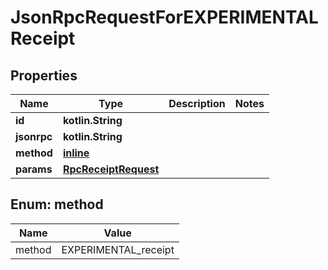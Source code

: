 
# JsonRpcRequestForEXPERIMENTALReceipt

## Properties
| Name | Type | Description | Notes |
| ------------ | ------------- | ------------- | ------------- |
| **id** | **kotlin.String** |  |  |
| **jsonrpc** | **kotlin.String** |  |  |
| **method** | [**inline**](#Method) |  |  |
| **params** | [**RpcReceiptRequest**](RpcReceiptRequest.md) |  |  |


<a id="Method"></a>
## Enum: method
| Name | Value |
| ---- | ----- |
| method | EXPERIMENTAL_receipt |



